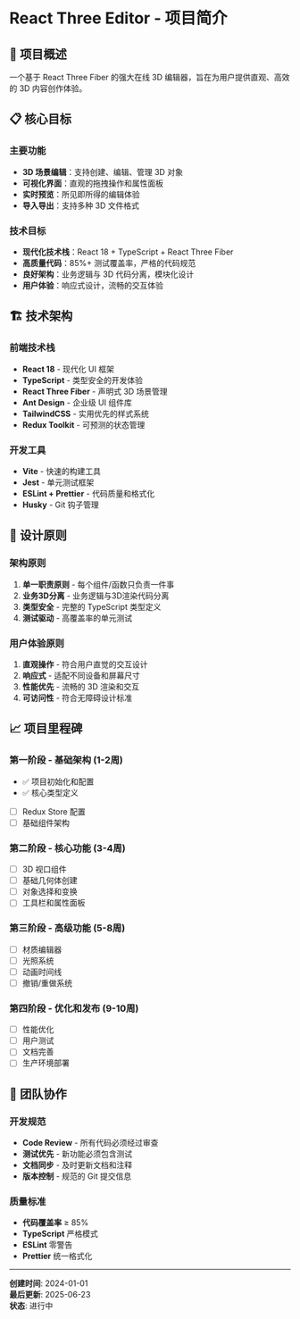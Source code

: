 # React Three Editor - 项目简介

## 🎯 项目概述

一个基于 React Three Fiber 的强大在线 3D 编辑器，旨在为用户提供直观、高效的 3D 内容创作体验。

## 📋 核心目标

### 主要功能
- **3D 场景编辑**：支持创建、编辑、管理 3D 对象
- **可视化界面**：直观的拖拽操作和属性面板
- **实时预览**：所见即所得的编辑体验
- **导入导出**：支持多种 3D 文件格式

### 技术目标
- **现代化技术栈**：React 18 + TypeScript + React Three Fiber
- **高质量代码**：85%+ 测试覆盖率，严格的代码规范
- **良好架构**：业务逻辑与 3D 代码分离，模块化设计
- **用户体验**：响应式设计，流畅的交互体验

## 🏗️ 技术架构

### 前端技术栈
- **React 18** - 现代化 UI 框架
- **TypeScript** - 类型安全的开发体验
- **React Three Fiber** - 声明式 3D 场景管理
- **Ant Design** - 企业级 UI 组件库
- **TailwindCSS** - 实用优先的样式系统
- **Redux Toolkit** - 可预测的状态管理

### 开发工具
- **Vite** - 快速的构建工具
- **Jest** - 单元测试框架
- **ESLint + Prettier** - 代码质量和格式化
- **Husky** - Git 钩子管理

## 🎨 设计原则

### 架构原则
1. **单一职责原则** - 每个组件/函数只负责一件事
2. **业务3D分离** - 业务逻辑与3D渲染代码分离
3. **类型安全** - 完整的 TypeScript 类型定义
4. **测试驱动** - 高覆盖率的单元测试

### 用户体验原则
1. **直观操作** - 符合用户直觉的交互设计
2. **响应式** - 适配不同设备和屏幕尺寸
3. **性能优先** - 流畅的 3D 渲染和交互
4. **可访问性** - 符合无障碍设计标准

## 📈 项目里程碑

### 第一阶段 - 基础架构 (1-2周)
- ✅ 项目初始化和配置
- ✅ 核心类型定义
- [ ] Redux Store 配置
- [ ] 基础组件架构

### 第二阶段 - 核心功能 (3-4周)
- [ ] 3D 视口组件
- [ ] 基础几何体创建
- [ ] 对象选择和变换
- [ ] 工具栏和属性面板

### 第三阶段 - 高级功能 (5-8周)
- [ ] 材质编辑器
- [ ] 光照系统
- [ ] 动画时间线
- [ ] 撤销/重做系统

### 第四阶段 - 优化和发布 (9-10周)
- [ ] 性能优化
- [ ] 用户测试
- [ ] 文档完善
- [ ] 生产环境部署

## 👥 团队协作

### 开发规范
- **Code Review** - 所有代码必须经过审查
- **测试优先** - 新功能必须包含测试
- **文档同步** - 及时更新文档和注释
- **版本控制** - 规范的 Git 提交信息

### 质量标准
- **代码覆盖率** ≥ 85%
- **TypeScript** 严格模式
- **ESLint** 零警告
- **Prettier** 统一格式化

---

**创建时间**: 2024-01-01  
**最后更新**: 2025-06-23  
**状态**: 进行中 
